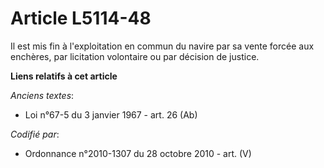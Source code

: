 # Article L5114-48

Il est mis fin à l'exploitation en commun du navire par sa vente forcée aux enchères, par licitation volontaire ou par
décision de justice.

**Liens relatifs à cet article**

_Anciens textes_:

  - Loi n°67-5 du 3 janvier 1967 - art. 26 (Ab)

_Codifié par_:

  - Ordonnance n°2010-1307 du 28 octobre 2010 - art. (V)
